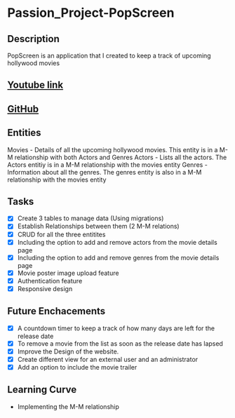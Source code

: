 # Passion_Project-PopScreen

## Description
PopScreen is an application that I created to keep a track of upcoming hollywood movies

## [Youtube link](https://youtu.be/V98d4RGji5A)
## [GitHub](https://github.com/haroonshaffy/UpcomingMoviesApplication)

## Entities
Movies - Details of all the upcoming hollywood movies. This entity is in a M-M relationship with both Actors and Genres
Actors - Lists all the actors. The Actors entitiy is in a M-M relationship with the movies entity
Genres - Information about all the genres. The genres entity is also in a M-M relationship with the movies entity

## Tasks
- [x] Create 3 tables to manage data (Using migrations)
- [x] Establish Relationships between them (2 M-M relations)
- [x] CRUD for all the three entitites
- [x] Including the option to add and remove actors from the movie details page
- [x] Including the option to add and remove genres from the movie details page
- [x] Movie poster image upload feature
- [x] Authentication feature
- [x] Responsive design
 
## Future Enchacements
- [x] A countdown timer to keep a track of how many days are left for the release date
- [x] To remove a movie from the list as soon as the release date has lapsed
- [x] Improve the Design of the website.
- [x] Create different view for an external user and an administrator
- [x] Add an option to include the movie trailer

## Learning Curve 
* Implementing the M-M relationship
